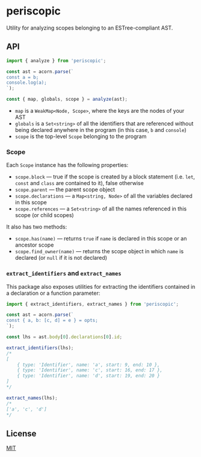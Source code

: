 # periscopic

Utility for analyzing scopes belonging to an ESTree-compliant AST.


## API

```js
import { analyze } from 'periscopic';

const ast = acorn.parse(`
const a = b;
console.log(a);
`);

const { map, globals, scope } = analyze(ast);
```

* `map` is a `WeakMap<Node, Scope>`, where the keys are the nodes of your AST
* `globals` is a `Set<string>` of all the identifiers that are referenced without being declared anywhere in the program (in this case, `b` and `console`)
* `scope` is the top-level `Scope` belonging to the program


### Scope

Each `Scope` instance has the following properties:

* `scope.block` — true if the scope is created by a block statement (i.e. `let`, `const` and `class` are contained to it), false otherwise
* `scope.parent` — the parent scope object
* `scope.declarations` — a `Map<string, Node>` of all the variables declared in this scope
* `scope.references` — a `Set<string>` of all the names referenced in this scope (or child scopes)

It also has two methods:

* `scope.has(name)` — returns `true` if `name` is declared in this scope or an ancestor scope
* `scope.find_owner(name)` — returns the scope object in which `name` is declared (or `null` if it is not declared)


### `extract_identifiers` and `extract_names`

This package also exposes utilities for extracting the identifiers contained in a declaration or a function parameter:

```js
import { extract_identifiers, extract_names } from 'periscopic';

const ast = acorn.parse(`
const { a, b: [c, d] = e } = opts;
`);

const lhs = ast.body[0].declarations[0].id;

extract_identifiers(lhs);
/*
[
	{ type: 'Identifier', name: 'a', start: 9, end: 10 },
	{ type: 'Identifier', name: 'c', start: 16, end: 17 },
	{ type: 'Identifier', name: 'd', start: 19, end: 20 }
]
*/

extract_names(lhs);
/*
['a', 'c', 'd']
*/
```


## License

[MIT](LICENSE)